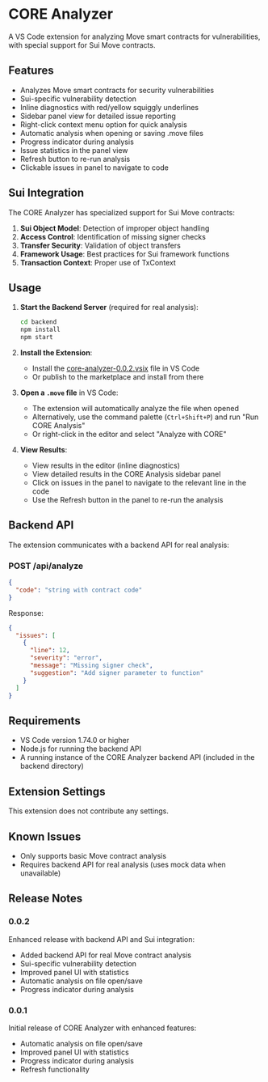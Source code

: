 # CORE Analyzer

A VS Code extension for analyzing Move smart contracts for vulnerabilities, with special support for Sui Move contracts.

## Features

- Analyzes Move smart contracts for security vulnerabilities
- Sui-specific vulnerability detection
- Inline diagnostics with red/yellow squiggly underlines
- Sidebar panel view for detailed issue reporting
- Right-click context menu option for quick analysis
- Automatic analysis when opening or saving .move files
- Progress indicator during analysis
- Issue statistics in the panel view
- Refresh button to re-run analysis
- Clickable issues in panel to navigate to code

## Sui Integration

The CORE Analyzer has specialized support for Sui Move contracts:

1. **Sui Object Model**: Detection of improper object handling
2. **Access Control**: Identification of missing signer checks
3. **Transfer Security**: Validation of object transfers
4. **Framework Usage**: Best practices for Sui framework functions
5. **Transaction Context**: Proper use of TxContext

## Usage

1. **Start the Backend Server** (required for real analysis):
   ```bash
   cd backend
   npm install
   npm start
   ```

2. **Install the Extension**:
   - Install the [core-analyzer-0.0.2.vsix](file://c:\Users\DELL\core-plugin\core-analyzer-0.0.2.vsix) file in VS Code
   - Or publish to the marketplace and install from there

3. **Open a `.move` file** in VS Code:
   - The extension will automatically analyze the file when opened
   - Alternatively, use the command palette (`Ctrl+Shift+P`) and run "Run CORE Analysis"
   - Or right-click in the editor and select "Analyze with CORE"

4. **View Results**:
   - View results in the editor (inline diagnostics)
   - View detailed results in the CORE Analysis sidebar panel
   - Click on issues in the panel to navigate to the relevant line in the code
   - Use the Refresh button in the panel to re-run the analysis

## Backend API

The extension communicates with a backend API for real analysis:

### POST /api/analyze
```json
{
  "code": "string with contract code"
}
```

Response:
```json
{
  "issues": [
    {
      "line": 12,
      "severity": "error",
      "message": "Missing signer check",
      "suggestion": "Add signer parameter to function"
    }
  ]
}
```

## Requirements

- VS Code version 1.74.0 or higher
- Node.js for running the backend API
- A running instance of the CORE Analyzer backend API (included in the backend directory)

## Extension Settings

This extension does not contribute any settings.

## Known Issues

- Only supports basic Move contract analysis
- Requires backend API for real analysis (uses mock data when unavailable)

## Release Notes

### 0.0.2

Enhanced release with backend API and Sui integration:
- Added backend API for real Move contract analysis
- Sui-specific vulnerability detection
- Improved panel UI with statistics
- Automatic analysis on file open/save
- Progress indicator during analysis

### 0.0.1

Initial release of CORE Analyzer with enhanced features:
- Automatic analysis on file open/save
- Improved panel UI with statistics
- Progress indicator during analysis
- Refresh functionality